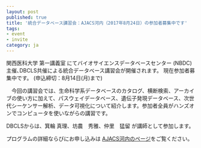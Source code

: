 ```yaml
---
layout: post
published: true
title: '統合データベース講習会：AJACS河内（2017年8月24日）の参加者募集中です'
tags:
- event
- invite
category: ja
---
```


関西医科大学 第一講義室 にてバイオサイエンスデータベースセンター (NBDC) 主催､DBCLS共催による統合データベース講習会が開催されます。
現在参加者募集中です。 (申込締切：8月14日(月)まで)

 

　今回の講習会では、生命科学系データベースのカタログ、横断検索、アーカイブの使い方に加えて、パスウェイデータベース、遺伝子発現データベース、次世代シーケンサー解析、データ可視化について紹介します。参加者全員がハンズオンでコンピュータを使いながらの講習です。

 

DBCLSからは、箕輪 真理、坊農　秀雅、仲里　猛留 が講師として参加します。

 

プログラムの詳細ならびにお申し込みは [AJACS河内のページ](http://events.biosciencedbc.jp/training/ajacs66)をご覧ください。
